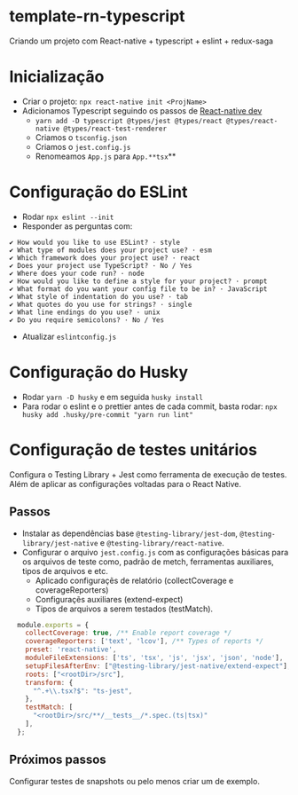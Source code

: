 # template-rn-typescript
Criando um projeto com React-native + typescript + eslint + redux-saga

# Inicialização 
  - Criar o projeto: `npx react-native init <ProjName>`
  - Adicionamos Typescript seguindo os passos de [React-native dev](https://reactnative.dev/docs/typescript)
    - `yarn add -D typescript @types/jest @types/react @types/react-native @types/react-test-renderer`
    - Criamos o `tsconfig.json`
    - Criamos o `jest.config.js`
    - Renomeamos `App.js` para `App.**tsx`**

# Configuração do ESLint
  - Rodar `npx eslint --init`
  - Responder as perguntas com:
  ```
✔ How would you like to use ESLint? · style
✔ What type of modules does your project use? · esm
✔ Which framework does your project use? · react
✔ Does your project use TypeScript? · No / Yes
✔ Where does your code run? · node
✔ How would you like to define a style for your project? · prompt
✔ What format do you want your config file to be in? · JavaScript
✔ What style of indentation do you use? · tab
✔ What quotes do you use for strings? · single
✔ What line endings do you use? · unix
✔ Do you require semicolons? · No / Yes
  ```

  - Atualizar `eslintconfig.js` 

# Configuração do Husky
  - Rodar `yarn -D husky` e em seguida `husky install`
  - Para rodar o eslint e o prettier antes de cada commit, basta rodar:
  `npx husky add .husky/pre-commit "yarn run lint"`

# Configuração de testes unitários

Configura o Testing Library + Jest como ferramenta de execução de testes. Além de aplicar as configurações voltadas para o React Native.

## Passos

- Instalar as dependências base `@testing-library/jest-dom`, `@testing-library/jest-native` e `@testing-library/react-native`.
- Configurar o arquivo `jest.config.js` com as configurações básicas para os arquivos de teste como, padrão de metch, ferramentas auxiliares, tipos de arquivos e etc.
  - Aplicado configuraçẽs de relatório (collectCoverage e coverageReporters)
  - Configuraçẽs auxiliares (extend-expect)
  - Tipos de arquivos a serem testados (testMatch).

```js
  module.exports = {
    collectCoverage: true, /** Enable report coverage */
    coverageReporters: ['text', 'lcov'], /** Types of reports */
    preset: 'react-native',
    moduleFileExtensions: ['ts', 'tsx', 'js', 'jsx', 'json', 'node'],
    setupFilesAfterEnv: ["@testing-library/jest-native/extend-expect"], /** Enable expect tools */
    roots: ["<rootDir>/src"],
    transform: {
      "^.+\\.tsx?$": "ts-jest",
    },
    testMatch: [
      "<rootDir>/src/**/__tests__/*.spec.(ts|tsx)"
    ],
  };
```

## Próximos passos

Configurar testes de snapshots ou pelo menos criar um de exemplo.
